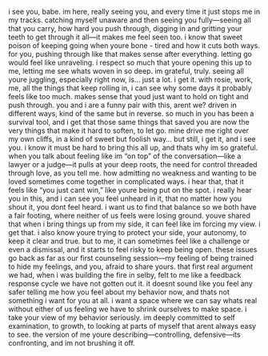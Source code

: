 i see you, babe. im here, really seeing you, and every time it just stops me in my tracks. catching myself unaware and then seeing you fully—seeing all that you carry, how hard you push through, digging in and gritting your teeth to get through it all—it makes me feel seen too. i know that sweet poison of keeping going when youre bone - tired and how it cuts both ways. for you, pushing through like that makes sense after everything. letting go would feel like unraveling. i respect so much that youre opening this up to me, letting me see whats woven in so deep. im grateful, truly.
seeing all youre juggling, especially right now, is… just a lot. i get it. with rosie, work, me, all the things that keep rolling in, i can see why some days it probably feels like too much. makes sense that youd just want to hold on tight and push through. you and i are a funny pair with this, arent we? driven in different ways, kind of the same but in reverse. so much in you has been a survival tool, and i get that those same things that saved you are now the very things that make it hard to soften, to let go. mine drive me right over my own cliffs, in a kind of sweet but foolish way… but still, i get it, and i see you.
i know it must be hard to bring this all up, and thats why im so grateful. when you talk about feeling like im “on top” of the conversation—like a lawyer or a judge—it pulls at your deep roots, the need for control threaded through love, as you tell me. how admitting no weakness and wanting to be loved sometimes come together in complicated ways. i hear that, that it feels like “you just cant win,” like youre being put on the spot. i really hear you in this, and i can see you feel unheard in it, that no matter how you shout it, you dont feel heard. i want us to find that balance so we both have a fair footing, where neither of us feels were losing ground.
youve shared that when i bring things up from my side, it can feel like im forcing my view. i get that. i also know youre trying to protect your side, your autonomy, to keep it clear and true. but to me, it can sometimes feel like a challenge or even a dismissal, and it starts to feel risky to keep being open.
these issues go back as far as our first counseling session—my feeling of being trained to hide my feelings, and you, afraid to share yours. that first real argument we had, when i was building the fire in selby, felt to me like a feedback response cycle we have not gotten out it. it doesnt sound like you feel any safer telling me how you feel about my behavior now, and thats not something i want for you at all. i want a space where we can say whats real without either of us feeling we have to shrink ourselves to make space.
i take your view of my behavior seriously. im deeply committed to self  examination, to growth, to looking at parts of myself that arent always easy to see. the version of me youre describing—controlling, defensive—its confronting, and im not brushing it off. 
